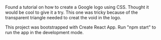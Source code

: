 Found a tutorial on how to create a Google logo using CSS. Thought it would be cool to give it a try. This one was tricky because of the transparent triangle needed to creat the void in the logo.

This project was bootstrapped with Create React App. Run "npm start" to run the app in the development mode.
